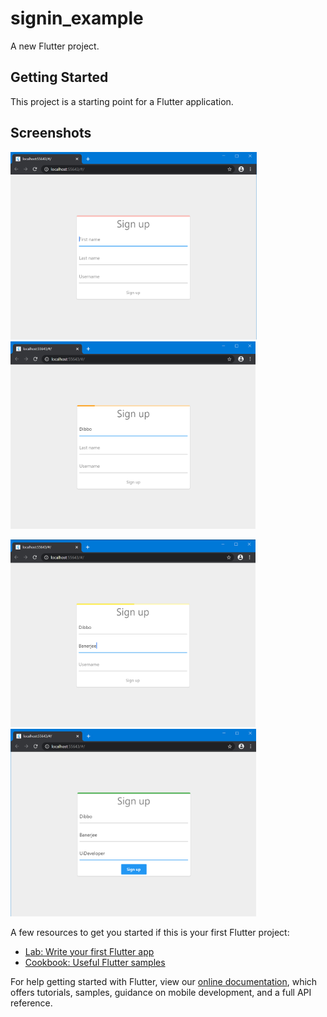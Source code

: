 # signin_example

A new Flutter project.

## Getting Started

This project is a starting point for a Flutter application.

## Screenshots

<img height="300px" src="screenshot_1.png"> <img height="300px" src="screenshot_2.png">

<img height="300px" src="screenshot_3.png"> <img height="300px" src="screenshot_4.png">

A few resources to get you started if this is your first Flutter project:

- [Lab: Write your first Flutter app](https://flutter.dev/docs/get-started/codelab)
- [Cookbook: Useful Flutter samples](https://flutter.dev/docs/cookbook)

For help getting started with Flutter, view our
[online documentation](https://flutter.dev/docs), which offers tutorials,
samples, guidance on mobile development, and a full API reference.
